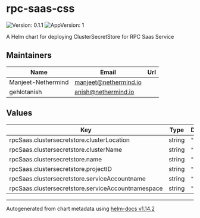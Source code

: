 # rpc-saas-css

![Version: 0.1.1](https://img.shields.io/badge/Version-0.1.1-informational?style=flat-square) ![AppVersion: 1](https://img.shields.io/badge/AppVersion-1-informational?style=flat-square)

A Helm chart for deploying ClusterSecretStore for RPC Saas Service

## Maintainers

| Name | Email | Url |
| ---- | ------ | --- |
| Manjeet-Nethermind | <manjeet@nethermind.io> |  |
| gehlotanish | <anish@nethermind.io> |  |

## Values

| Key | Type | Default | Description |
|-----|------|---------|-------------|
| rpcSaas.clustersecretstore.clusterLocation | string | `"dummy"` |  |
| rpcSaas.clustersecretstore.clusterName | string | `"dummy"` |  |
| rpcSaas.clustersecretstore.name | string | `"dummy"` |  |
| rpcSaas.clustersecretstore.projectID | string | `"dummy"` |  |
| rpcSaas.clustersecretstore.serviceAccountname | string | `"dummy"` |  |
| rpcSaas.clustersecretstore.serviceAccountnamespace | string | `"dummy"` |  |

----------------------------------------------
Autogenerated from chart metadata using [helm-docs v1.14.2](https://github.com/norwoodj/helm-docs/releases/v1.14.2)
